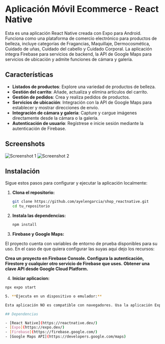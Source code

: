 # Aplicación Móvil Ecommerce - React Native

Esta es una aplicación React Native creada con Expo para Android. Funciona como una plataforma de comercio electrónico para productos de belleza, incluye categorías de Fragancias, Maquillaje, Dermocosmética, Cuidado de uñas, Cuidado del cabello y Cuidado Corporal. La aplicación integra Firebase para servicios de backend, la API de Google Maps para servicios de ubicación y admite funciones de cámara y galería.

## Características

- **Listados de productos**: Explore una variedad de productos de belleza.
- **Gestión del carrito**: Añade, actualiza y elimina artículos del carrito.
- **Gestión de pedidos**: Crea y realiza pedidos de productos.
- **Servicios de ubicación**: Integración con la API de Google Maps para establecer y mostrar direcciones de envío.
- **Integración de cámara y galería**: Capture y cargue imágenes directamente desde la cámara o la galería.
- **Autenticación de usuario**: Regístrese e inicie sesión mediante la autenticación de Firebase.

## Screenshots

![Screenshot 1](https://mcstaging.centraloeste.com.ar/media/wysiwyg/Group_2078.png)
![Screenshot 2](https://mcstaging.centraloeste.com.ar/media/wysiwyg/Group_2079.png)

## Instalación

Sigue estos pasos para configurar y ejecutar la aplicación localmente:

1. **Clona el repositorio:**

   ```bash
   git clone https://github.com/ayelengarcia/shop_reactnative.git
   cd tu_repositorio

2. **Instala las dependencias:**

   ```bash
   npm install

3. **Firebase y Google Maps:**

  El proyecto cuenta con variables de entorno de prueba disponibles para su uso.
  En el caso de que quiera configurar las suyas aqui dejo los recursos:

  **Crea un proyecto en Firebase Console. Configura la autenticación, Firestore y cualquier otro servicio de Firebase que uses.**
  **Obtener una clave API desde Google Cloud Platform.**

4. **Iniciar aplicacion:**

  ```bash
  npx expo start

5. **Ejecuta en un dispositivo o emulador:**

  Esta aplicación NO es compatible con navegadores. Usa la aplicación Expo Go en tu dispositivo móvil para escanear el código QR y ejecutar la aplicación. O bien, usa un emulador de Android configurado en tu máquina.

## Dependencias

- [React Native](https://reactnative.dev/)
- [Expo](https://expo.dev/)
- [Firebase](https://firebase.google.com/)
- [Google Maps API](https://developers.google.com/maps)


